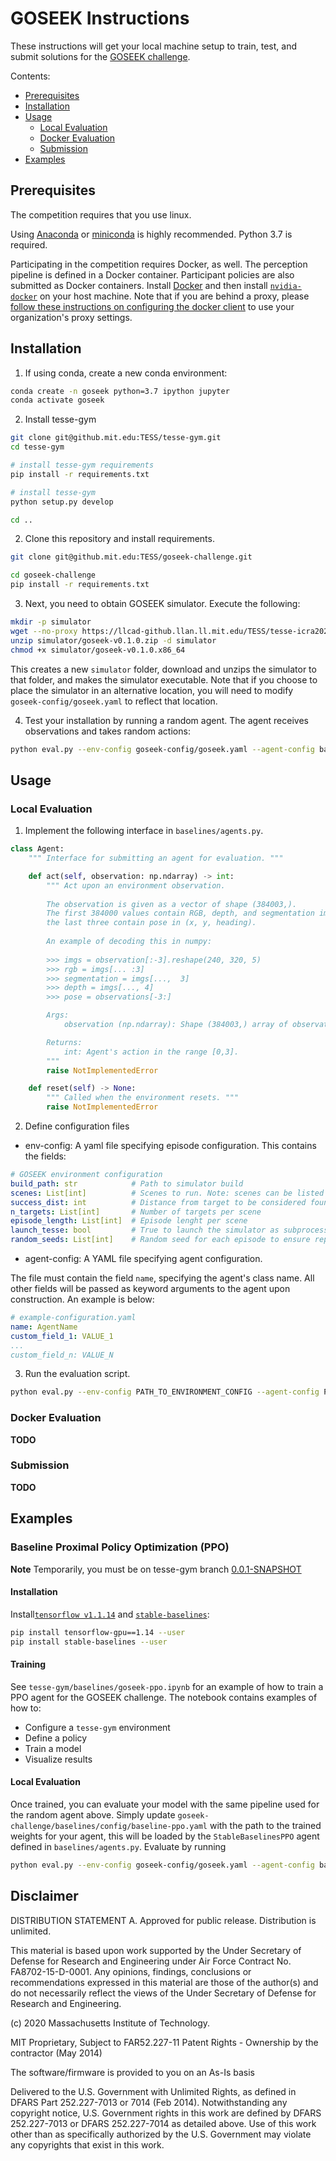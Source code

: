# GOSEEK Instructions

These instructions will get your local machine setup to train, test, and submit solutions for the [GOSEEK challenge](README.md). 

Contents:

* [Prerequisites](#Prerequisites)
* [Installation](#Installation)
* [Usage](#Usage)
   * [Local Evaluation](#Local-Evaluation)
   * [Docker Evaluation](#Docker-Evaluation)
   * [Submission](#Submission)
* [Examples](#Examples)


## Prerequisites

The competition requires that you use linux.

Using [Anaconda](https://www.anaconda.com/distribution/#download-section) or [miniconda](https://docs.conda.io/en/latest/miniconda.html) is highly recommended. 
Python 3.7 is required.

Participating in the competition requires Docker, as well. 
The perception pipeline is defined in a Docker container. 
Participant policies are also submitted as Docker containers.
Install [Docker](https://docs.docker.com/install/linux/docker-ce/ubuntu/) and then install [`nvidia-docker`](https://github.com/NVIDIA/nvidia-docker#quickstart) on your host machine. 
Note that if you are behind a proxy, please [follow these instructions on configuring the docker client](https://docs.docker.com/network/proxy/#configure-the-docker-client) to use your organization's proxy settings.

## Installation

1. If using conda, create a new conda environment: 

```sh
conda create -n goseek python=3.7 ipython jupyter
conda activate goseek
```

2. Install tesse-gym

```sh
git clone git@github.mit.edu:TESS/tesse-gym.git
cd tesse-gym

# install tesse-gym requirements
pip install -r requirements.txt

# install tesse-gym
python setup.py develop

cd ..
```


2. Clone this repository and install requirements.

```sh
git clone git@github.mit.edu:TESS/goseek-challenge.git

cd goseek-challenge
pip install -r requirements.txt
```


3. Next, you need to obtain GOSEEK simulator. Execute the following:
```sh
mkdir -p simulator
wget --no-proxy https://llcad-github.llan.ll.mit.edu/TESS/tesse-icra2020-competition/releases/download/0.1.0/goseek-v0.1.0.zip  --no-check-certificate -P simulator
unzip simulator/goseek-v0.1.0.zip -d simulator
chmod +x simulator/goseek-v0.1.0.x86_64
```

This creates a new `simulator` folder, download and unzips the simulator to that folder, and makes the simulator executable. Note that if you choose to place the simulator in an alternative location, you will need to modify `goseek-config/goseek.yaml` to reflect that location.

4. Test your installation by running a random agent. The agent receives observations and takes random actions: 

```sh
python eval.py --env-config goseek-config/goseek.yaml --agent-config baselines/config/random-agent.yaml
```



## Usage

### Local Evaluation


1. Implement the following interface in `baselines/agents.py`.


```python
class Agent:
    """ Interface for submitting an agent for evaluation. """

    def act(self, observation: np.ndarray) -> int:
        """ Act upon an environment observation.
        
        The observation is given as a vector of shape (384003,). 
        The first 384000 values contain RGB, depth, and segmentation images,
        the last three contain pose in (x, y, heading). 
        
        An example of decoding this in numpy:
        
        >>> imgs = observation[:-3].reshape(240, 320, 5)
        >>> rgb = imgs[... :3]
        >>> segmentation = imgs[...,  3]
        >>> depth = imgs[..., 4]
        >>> pose = observations[-3:]

        Args:
            observation (np.ndarray): Shape (384003,) array of observations as described above.

        Returns:
            int: Agent's action in the range [0,3].
        """
        raise NotImplementedError

    def reset(self) -> None:
        """ Called when the environment resets. """
        raise NotImplementedError
```

2. Define configuration files

* env-config: A yaml file specifying episode configuration. This contains the fields:

```yaml
# GOSEEK environment configuration
build_path: str            # Path to simulator build                                          
scenes: List[int]          # Scenes to run. Note: scenes can be listed twice
success_dist: int          # Distance from target to be considered found         
n_targets: List[int]       # Number of targets per scene    
episode_length: List[int]  # Episode lenght per scene                                                 
launch_tesse: bool         # True to launch the simulator as subprocesses. Otherwise, it must be running externally       
random_seeds: List[int]    # Random seed for each episode to ensure repeatability.                                                           
```      

* agent-config: A YAML file specifying agent configuration.

The file must contain the field `name`, specifying the agent's class name. All other fields will be passed as keyword arguments to the agent upon construction. An example is below:

```yaml
# example-configuration.yaml
name: AgentName
custom_field_1: VALUE_1
...
custom_field_n: VALUE_N
```


3. Run the evaluation script.


```sh
python eval.py --env-config PATH_TO_ENVIRONMENT_CONFIG --agent-config PATH_TO_AGENT_CONFIG
```

### Docker Evaluation
**TODO**

### Submission
**TODO**


## Examples

### Baseline Proximal Policy Optimization (PPO)

**Note** Temporarily, you must be on tesse-gym branch [0.0.1-SNAPSHOT](https://github.mit.edu/TESS/tesse-gym/tree/0.1.1-SNAPSHOT)

#### Installation

Install[`tensorflow v1.1.14`](https://www.tensorflow.org/) and [`stable-baselines`](https://stable-baselines.readthedocs.io/en/master/):

```sh
pip install tensorflow-gpu==1.14 --user
pip install stable-baselines --user
```

#### Training

See `tesse-gym/baselines/goseek-ppo.ipynb` for an example of how to train a PPO agent for the GOSEEK challenge. The notebook contains examples of how to: 

* Configure a `tesse-gym` environment
* Define a policy
* Train a model
* Visualize results 

#### Local Evaluation

Once trained, you can evaluate your model with the same pipeline used for the random agent above. Simply update `goseek-challenge/baselines/config/baseline-ppo.yaml` with the path to the trained weights for your agent, this will be loaded by the `StableBaselinesPPO` agent defined in `baselines/agents.py`. Evaluate by running 

```sh
python eval.py --env-config goseek-config/goseek.yaml --agent-config baselines/config/ppo-agent.yaml
```





## Disclaimer

DISTRIBUTION STATEMENT A. Approved for public release. Distribution is unlimited.

This material is based upon work supported by the Under Secretary of Defense for Research and Engineering under Air Force Contract No. FA8702-15-D-0001. Any opinions, findings, conclusions or recommendations expressed in this material are those of the author(s) and do not necessarily reflect the views of the Under Secretary of Defense for Research and Engineering.

(c) 2020 Massachusetts Institute of Technology.

MIT Proprietary, Subject to FAR52.227-11 Patent Rights - Ownership by the contractor (May 2014)

The software/firmware is provided to you on an As-Is basis

Delivered to the U.S. Government with Unlimited Rights, as defined in DFARS Part 252.227-7013 or 7014 (Feb 2014). Notwithstanding any copyright notice, U.S. Government rights in this work are defined by DFARS 252.227-7013 or DFARS 252.227-7014 as detailed above. Use of this work other than as specifically authorized by the U.S. Government may violate any copyrights that exist in this work.
